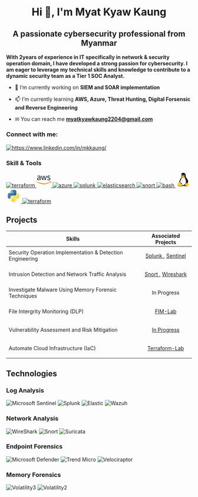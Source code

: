 <h1 align="center">Hi 👋, I'm Myat Kyaw Kaung</h1>
<h2 align="center">A passionate cybersecurity professional from Myanmar</h2>

**With 2years of experience in IT specifically in network & security operation domain, I have developed a strong passion for cybersecurity. I am eager to leverage my technical skills and knowledge to contribute to a dynamic security team as a Tier 1 SOC Analyst.**

- 🔭 I’m currently working on **SIEM and SOAR implementation**

- 📫 I’m currently learning **AWS, Azure, Threat Hunting, Digital Forsensic and Reverse Engineering**

- ✉ You can reach me **myatkyawkaung2204@gmail.com**

<h3 align="left">Connect with me:</h3>
<p align="left">
<a href="https://www.linkedin.com/in/mkkaung/" target="blank"><img align="center" src="https://raw.githubusercontent.com/rahuldkjain/github-profile-readme-generator/master/src/images/icons/Social/linked-in-alt.svg" alt="https://www.linkedin.com/in/mkkaung/" height="30" width="40" /> </a>
</p> 

<h3 align="left">Skill & Tools</h3>
<p align="left">
  <a href="https://www.nist.gov/privacy-framework/nist-sp-800-61" target="_blank" rel="noreferrer"> <img src="https://www.vectorlogo.zone/logos/nist/nist-ar21.svg" alt="terraform" width="40" height="40"/> </a>
  <a href="https://aws.amazon.com" target="_blank" rel="noreferrer"> <img src="https://raw.githubusercontent.com/devicons/devicon/master/icons/amazonwebservices/amazonwebservices-original-wordmark.svg" alt="aws" width="40" height="40"/> </a> 
  <a href="https://azure.microsoft.com/en-us" target="_blank" rel="noreferrer"> <img src="https://www.vectorlogo.zone/logos/microsoft_azure/microsoft_azure-icon.svg" alt="azure" width="40" height="40"/> </a>
  <a href="https://www.splunk.com/" target="_blank" rel="noreferrer"> <img src="https://www.vectorlogo.zone/logos/splunk/splunk-ar21.svg" alt="splunk" width="40" height="40"/> </a> 
  <a href="https://www.elastic.co" target="_blank" rel="noreferrer"> <img src="https://www.vectorlogo.zone/logos/elastic/elastic-icon.svg" alt="elasticsearch" width="40" height="40"/> </a>
  <a href="https://www.snort.org/snort3" target="_blank" rel="noreferrer"> <img src="https://www.vectorlogo.zone/logos/snort/snort-icon.svg" alt="snort" width="40" height="40"/> </a>
  <a href="https://www.gnu.org/software/bash/" target="_blank" rel="noreferrer"> <img src="https://www.vectorlogo.zone/logos/gnu_bash/gnu_bash-icon.svg" alt="bash" width="40" height="40"/> </a> 
  <a href="https://www.linux.org/" target="_blank" rel="noreferrer"> <img src="https://raw.githubusercontent.com/devicons/devicon/master/icons/linux/linux-original.svg" alt="linux" width="40" height="40"/> </a> 
  <a href="https://www.mysql.com/" target="_blank" rel="noreferrer"> <img src="https://raw.githubusercontent.com/devicons/devicon/master/icons/python/python-original.svg" alt="python" width="40" height="40"/> </a>
<a href="https://www.terraform.io/" target="_blank" rel="noreferrer"> <img src="https://www.vectorlogo.zone/logos/terraformio/terraformio-icon.svg" alt="terraform" width="40" height="40"/> </a> </p>

## Projects

|  **Skills**                            | **Associated Projects** |
|-----------------------------------------------|----------------------------|
| Security Operation Implementation & Detection Engineering | <p align="center"> <a href="https://github.com/MyatKyawKaung/SIEM-Lab"> Splunk </a>, <a href="https://github.com/MyatKyawKaung/Azure-Security-Operations-Lab"> Sentinel </a> </p> |
| Intrusion Detection and Network Traffic Analysis  | <p align="center"> <a href="https://github.com/MyatKyawKaung/Snort"> Snort </a>, <a href="https://github.com/MyatKyawKaung/Network-Traffic-Analysis"> Wireshark </a> </p> |
| Investigate Malware Using Memory Forensic Techniques | <p align="center"> In Progress</p> |
| File Intergrity Monitoring (DLP) | <p align="center"> <a href="https://github.com/MyatKyawKaung/File-Integrity-Monitoring-Lab"> FIM-Lab </a> </p> |
| Vulnerability Assessment and Risk Mitigation  | <p align="center"> <a href="https://github.com/MyatKyawKaung/Vulnerability-Assessment"> In Progress </p> |
| Automate Cloud Infrastructure (IaC) | <p align="center"> <a href="https://github.com/MyatKyawKaung/Terraform-Lab"> Terraform-Lab</a> </p> |

## Technologies

### Log Analysis
<div>
    <img src="https://img.shields.io/badge/-Microsoft_Sentinel-5E5E5E?style=for-the-badge&logo=Microsoft-Sentinel&logoColor=white" alt="Microsoft Sentinel"/>
    <img src="https://img.shields.io/badge/-Splunk-000000?style=for-the-badge&logo=Splunk&logoColor=white" alt="Splunk"/>
    <img src="https://img.shields.io/badge/-Elastic-005571?style=for-the-badge&logo=Elastic&logoColor=white" alt="Elastic"/>
    <img src="https://img.shields.io/badge/-Wazuh-0078D7?style=for-the-badge&logo=wazuh&logoColor=white" alt="Wazuh"/>
</div>

### Network Analysis
<div>
    <img src="https://img.shields.io/badge/-Wireshark-1679A7?&style=for-the-badge&logo=Wireshark&logoColor=black" alt="WireShark" />
    <img src="https://img.shields.io/badge/-Snort-EF3B2D?&style=for-the-badge&logo=Snort&logoColor=black" alt="Snort"/>
    <img src="https://img.shields.io/badge/-Suricata-FF4500?&style=for-the-badge&logo=Suricata&logoColor=white" alt="Suricata"/>
</div>

### Endpoint Forensics
<div>
    <img src="https://img.shields.io/badge/-Microsoft_Defender-0078D4?&style=for-the-badge&logo=Microsoft-Defender&logoColor=white" alt="Microsoft Defender"/>
    <img src="https://img.shields.io/badge/-Trend_Micro-D71921?style=for-the-badge&logo=Trend-Micro&logoColor=white" alt="Trend Micro"/>
    <img src="https://img.shields.io/badge/-Velociraptor-3C873A?style=for-the-badge&logo=Velociraptor&logoColor=white" alt="Velociraptor"/>
</div>

### Memory Forensics
<div>
    <img src="https://img.shields.io/badge/-Volatility3-2F4F4F?&style=for-the-badge&logoColor=white" alt="Volatility3"/>
    <img src="https://img.shields.io/badge/-Volatility2-FF0000?&style=for-the-badge&logoColor=white" alt="Volatility2"/>
</div>

